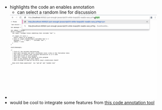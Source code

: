 - highlights the code an enables annotation
	- can select a random line for discussion
- ![study-lenses-highlight.gif](../assets/study-lenses-highlight_1677425716408_0.gif)
- would be cool to integrate some features from [this code annotation tool](https://annotate.codereading.club/#/file/CIUwciAOD2D0DuIA2BjaBbEBaALtLAVgM6wBGS0psATCCAAwAsAJowGz0CcAHAGZ8oUAVmbUUbAIZCJvakKacAjAGYQvAOxtqzEG1jKsAVwB2OgE5EcE0wEtjAcyyQz0e2YnoS1LGZATmdo7Oru6esCAAHiBmKDZEICS+kH44WNBmPiDo0ABuIAB0xEA)